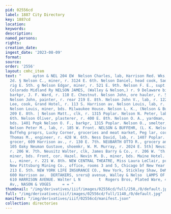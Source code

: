 ```yaml
---
pid: 02556cd
label: 1887 City Directory
key: 1887cd
location: 
keywords: 
description: 
named_persons: 
rights: 
creation_date: 
ingest_date: '2023-08-09'
format: 
source: 
order: '2556'
layout: cmhc_item
text: "     ayton & NEL 204 EW  Nelson Charles, lab, Harrison Red. Wks, r. 396 E.
  2d. § Nelson C., miner, r. 3124 E. 6th. Nelson Daniel, head cook, Saddle Rock Restaurant,
  rig E. 5th. g Nelson Edgar, miner, r. 521 E. 9th. Nelson F. E., supt. construction,
  Colorado Midland Ry NELSON JAMES, (Walley & Nelson,) r. 9 Delaware bikg Nelson John,
  barkpr, J. F. Ward, r. 110 E. Chestnut. Nelson John, ore hauler, r. 530 E. 6th.
  Nelson John, painter, r. rear 219 E. 8th. Nelson John V., lab, r. 122 W. 2d. Nelson
  Lee, cook, Grand Hotel, r. 113 S. Harrison av. Nelson Louis, lab, r. 400 E. 8th.
  Nelson Louis, miner, bds. Milwaukee House. Nelson L. K., (Nelson & Buffehr,) r.
  209 E. 8th. | Nelson Matt., clk, r. 1315 Poplar. Nelson N. Peter, lab, r. 3124 E.
  6th. Nelson Oliver, plasterer, r. 400 E. 8th. Nelson O. A., yardman, Manville Smelter,
  bds. 1401 Popk Nelson O. F., barkpr, 1315 Poplar. Nelson O., smelter, Manville Smelter.
  Nelson Peter M., lab, r. 185 W. Front. NELSON & BUFFEHR, (L. K. Nelson and John
  Buffehg proprs, Lucky Corner, groceries and meat market, Peg lar, cor. 6th. , Nesbit
  Thomas M., engineer, r. 428 W. 6th. Ness David, lab, r. 1407 Poplar. Nessel Joseph,
  grocer, 609 Harrison av., r. 130 E. 7th. NEUBARTH OTTO R., grocery and meat market,
  105 Oaky Neuman Gustave, shoemkr, W. M. Murray, r. 2024 E. 5th] Neusitz Minnie Mrs.,
  r. 206 W. 7th. Neusitz Walter, clk, James Barry & Co., r. 206 W. ‘th. Nevill Patrick,
  miner, bds. Front, cor. Hazel. Nevin M. D., miner, bds. Maine Hotel. Nevins Robert
  L., miner, r. 221 W. 8th. NEW CENTRAL THEATRE, Miss Laura LeClair, prop 116 W. 2d.
  New Pittsburg Mining Co., office, rooms 3 and 5, Chicago bf New Year Mine, office,
  213 E. 5th. NEW YORK LIFE INSURANCE CO., New York, Stickley Shaw, DeMaineville blk,
  600 Harrison av.  DERTAKERS, srers@ avenue, Walley & Nelso  LAMPS OF EVERY DESCRIPTION,
  610 HARRISON AVENUE. Walter L N        t  Rogers Bros, Plated Ware, 4152 Harrison
  Av,, NASON & VOGES     = = "
thumbnail: "/img/derivatives/iiif/images/02556cd/full/250,/0/default.jpg"
full: "/img/derivatives/iiif/images/02556cd/full/1140,/0/default.jpg"
manifest: "/img/derivatives/iiif/02556cd/manifest.json"
collection: directories
---
```

